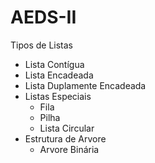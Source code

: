 # AEDS-II
Tipos de Listas

- Lista Contígua
- Lista Encadeada
- Lista Duplamente Encadeada
- Listas Especiais
  - Fila
  - Pilha
  - Lista Circular
- Estrutura de Arvore
  - Arvore Binária
